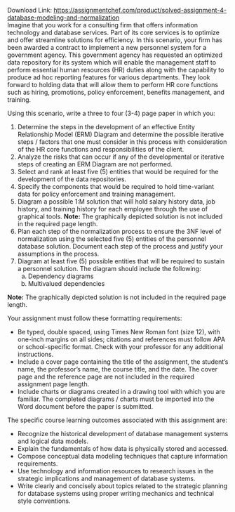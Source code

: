 Download Link: https://assignmentchef.com/product/solved-assignment-4-database-modeling-and-normalization
<br>
Imagine that you work for a consulting firm that offers information technology and database services. Part of its core services is to optimize and offer streamline solutions for efficiency. In this scenario, your firm has been awarded a contract to implement a new personnel system for a government agency. This government agency has requested an optimized data repository for its system which will enable the management staff to perform essential human resources (HR) duties along with the capability to produce ad hoc reporting features for various departments. They look forward to holding data that will allow them to perform HR core functions such as hiring, promotions, policy enforcement, benefits management, and training.

Using this scenario, write a three to four (3-4) page paper in which you:

<ol start="1" type="1">

 <li>Determine the steps in the development of an effective Entity Relationship Model (ERM) Diagram and determine the possible iterative steps / factors that one must consider in this process with consideration of the HR core functions and responsibilities of the client.</li>

 <li>Analyze the risks that can occur if any of the developmental or iterative steps of creating an ERM Diagram are not performed.</li>

 <li>Select and rank at least five (5) entities that would be required for the development of the data repositories.</li>

 <li>Specify the components that would be required to hold time-variant data for policy enforcement and training management.</li>

 <li>Diagram a possible 1:M solution that will hold salary history data, job history, and training history for each employee through the use of graphical tools. <strong>Note:</strong> The graphically depicted solution is not included in the required page length.</li>

 <li>Plan each step of the normalization process to ensure the 3NF level of normalization using the selected five (5) entities of the personnel database solution. Document each step of the process and justify your assumptions in the process.</li>

 <li>Diagram at least five (5) possible entities that will be required to sustain a personnel solution. The diagram should include the following:

  <ol start="1" type="a">

   <li>Dependency diagrams</li>

   <li>Multivalued dependencies</li>

  </ol></li>

</ol>

<strong>Note:</strong> The graphically depicted solution is not included in the required page length.

Your assignment must follow these formatting requirements:

<ul type="disc">

 <li>Be typed, double spaced, using Times New Roman font (size 12), with one-inch margins on all sides; citations and references must follow APA or school-specific format. Check with your professor for any additional instructions.</li>

 <li>Include a cover page containing the title of the assignment, the student’s name, the professor’s name, the course title, and the date. The cover page and the reference page are not included in the required assignment page length.</li>

 <li>Include charts or diagrams created in a drawing tool with which you are familiar. The completed diagrams / charts must be imported into the Word document before the paper is submitted.</li>

</ul>

The specific course learning outcomes associated with this assignment are:

<ul type="disc">

 <li>Recognize the historical development of database management systems and logical data models.</li>

 <li>Explain the fundamentals of how data is physically stored and accessed.</li>

 <li>Compose conceptual data modeling techniques that capture information requirements.</li>

 <li>Use technology and information resources to research issues in the strategic implications and management of database systems.</li>

 <li>Write clearly and concisely about topics related to the strategic planning for database systems using proper writing mechanics and technical style conventions.</li>

</ul>


